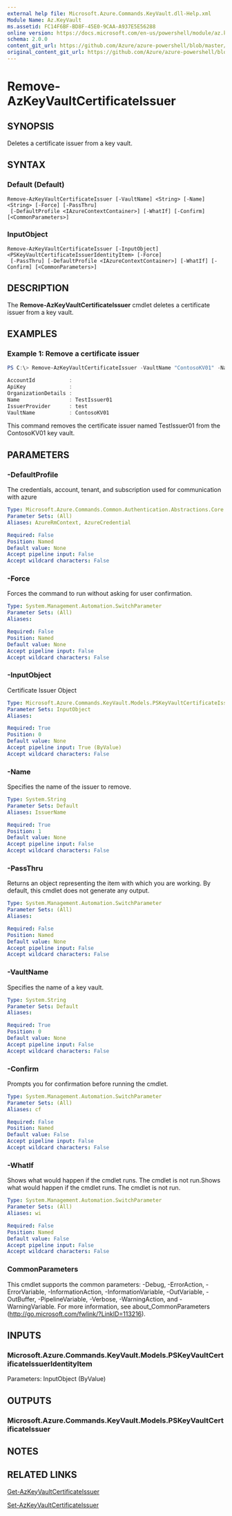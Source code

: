 ```yaml
---
external help file: Microsoft.Azure.Commands.KeyVault.dll-Help.xml
Module Name: Az.KeyVault
ms.assetid: FC14F6BF-BD8F-45E0-9CAA-A937E5E56288
online version: https://docs.microsoft.com/en-us/powershell/module/az.keyvault/remove-azkeyvaultcertificateissuer
schema: 2.0.0
content_git_url: https://github.com/Azure/azure-powershell/blob/master/src/ResourceManager/KeyVault/Commands.KeyVault/help/Remove-AzKeyVaultCertificateIssuer.md
original_content_git_url: https://github.com/Azure/azure-powershell/blob/master/src/ResourceManager/KeyVault/Commands.KeyVault/help/Remove-AzKeyVaultCertificateIssuer.md
---
```


# Remove-AzKeyVaultCertificateIssuer

## SYNOPSIS
Deletes a certificate issuer from a key vault.

## SYNTAX

### Default (Default)
```
Remove-AzKeyVaultCertificateIssuer [-VaultName] <String> [-Name] <String> [-Force] [-PassThru]
 [-DefaultProfile <IAzureContextContainer>] [-WhatIf] [-Confirm] [<CommonParameters>]
```

### InputObject
```
Remove-AzKeyVaultCertificateIssuer [-InputObject] <PSKeyVaultCertificateIssuerIdentityItem> [-Force]
 [-PassThru] [-DefaultProfile <IAzureContextContainer>] [-WhatIf] [-Confirm] [<CommonParameters>]
```

## DESCRIPTION
The **Remove-AzKeyVaultCertificateIssuer** cmdlet deletes a certificate issuer from a key vault.

## EXAMPLES

### Example 1: Remove a certificate issuer
```powershell
PS C:\> Remove-AzKeyVaultCertificateIssuer -VaultName "ContosoKV01" -Name "TestIssuer01" -Force

AccountId           :
ApiKey              :
OrganizationDetails :
Name                : TestIssuer01
IssuerProvider      : test
VaultName           : ContosoKV01
```

This command removes the certificate issuer named TestIssuer01 from the ContosoKV01 key vault.

## PARAMETERS

### -DefaultProfile
The credentials, account, tenant, and subscription used for communication with azure

```yaml
Type: Microsoft.Azure.Commands.Common.Authentication.Abstractions.Core.IAzureContextContainer
Parameter Sets: (All)
Aliases: AzureRmContext, AzureCredential

Required: False
Position: Named
Default value: None
Accept pipeline input: False
Accept wildcard characters: False
```

### -Force
Forces the command to run without asking for user confirmation.

```yaml
Type: System.Management.Automation.SwitchParameter
Parameter Sets: (All)
Aliases:

Required: False
Position: Named
Default value: None
Accept pipeline input: False
Accept wildcard characters: False
```

### -InputObject
Certificate Issuer Object

```yaml
Type: Microsoft.Azure.Commands.KeyVault.Models.PSKeyVaultCertificateIssuerIdentityItem
Parameter Sets: InputObject
Aliases:

Required: True
Position: 0
Default value: None
Accept pipeline input: True (ByValue)
Accept wildcard characters: False
```

### -Name
Specifies the name of the issuer to remove.

```yaml
Type: System.String
Parameter Sets: Default
Aliases: IssuerName

Required: True
Position: 1
Default value: None
Accept pipeline input: False
Accept wildcard characters: False
```

### -PassThru
Returns an object representing the item with which you are working.
By default, this cmdlet does not generate any output.

```yaml
Type: System.Management.Automation.SwitchParameter
Parameter Sets: (All)
Aliases:

Required: False
Position: Named
Default value: None
Accept pipeline input: False
Accept wildcard characters: False
```

### -VaultName
Specifies the name of a key vault.

```yaml
Type: System.String
Parameter Sets: Default
Aliases:

Required: True
Position: 0
Default value: None
Accept pipeline input: False
Accept wildcard characters: False
```

### -Confirm
Prompts you for confirmation before running the cmdlet.

```yaml
Type: System.Management.Automation.SwitchParameter
Parameter Sets: (All)
Aliases: cf

Required: False
Position: Named
Default value: False
Accept pipeline input: False
Accept wildcard characters: False
```

### -WhatIf
Shows what would happen if the cmdlet runs.
The cmdlet is not run.Shows what would happen if the cmdlet runs.
The cmdlet is not run.

```yaml
Type: System.Management.Automation.SwitchParameter
Parameter Sets: (All)
Aliases: wi

Required: False
Position: Named
Default value: False
Accept pipeline input: False
Accept wildcard characters: False
```

### CommonParameters
This cmdlet supports the common parameters: -Debug, -ErrorAction, -ErrorVariable, -InformationAction, -InformationVariable, -OutVariable, -OutBuffer, -PipelineVariable, -Verbose, -WarningAction, and -WarningVariable. For more information, see about_CommonParameters (http://go.microsoft.com/fwlink/?LinkID=113216).

## INPUTS

### Microsoft.Azure.Commands.KeyVault.Models.PSKeyVaultCertificateIssuerIdentityItem
Parameters: InputObject (ByValue)

## OUTPUTS

### Microsoft.Azure.Commands.KeyVault.Models.PSKeyVaultCertificateIssuer

## NOTES

## RELATED LINKS

[Get-AzKeyVaultCertificateIssuer](./Get-AzKeyVaultCertificateIssuer.md)

[Set-AzKeyVaultCertificateIssuer](./Set-AzKeyVaultCertificateIssuer.md)


